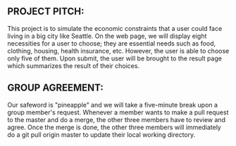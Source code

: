 ## PROJECT PITCH:
This project is to simulate the economic constraints that a user could face living in a big city like Seattle. On the web page, we will display eight necessities for a user to choose; they are essential needs such as food, clothing, housing, health insurance, etc. However, the user is able to choose only five of them. Upon submit, the user will be brought to the result page which summarizes the result of their choices.

## GROUP AGREEMENT:
Our safeword is "pineapple" and we will take a five-minute break upon a group member's request. 
Whenever a member wants to make a pull request to the master and do a merge, the other three members have to review and agree. Once the merge is done, the other three members will immediately do a git pull origin master to update their local working directory.